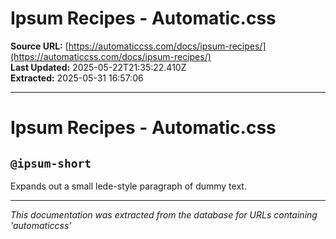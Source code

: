 # Ipsum Recipes - Automatic.css

**Source URL:** [https://automaticcss.com/docs/ipsum-recipes/](https://automaticcss.com/docs/ipsum-recipes/)  
**Last Updated:** 2025-05-22T21:35:22.410Z  
**Extracted:** 2025-05-31 16:57:06

---

# Ipsum Recipes - Automatic.css

## `@ipsum-short`

Expands out a small lede-style paragraph of dummy text.

---

*This documentation was extracted from the database for URLs containing 'automaticcss'*
